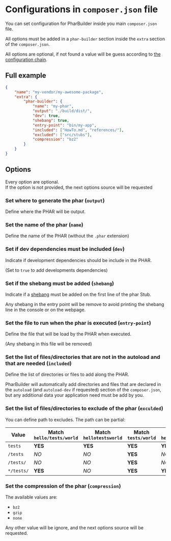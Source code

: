 # Configurations in `composer.json` file

You can set configuration for PharBuilder inside you main `composer.json` file.

All options must be added in a `phar-builder` section inside the `extra` section of the `composer.json`.

All options are optional, if not found a value will be guess according to [the configuration chain](OptionsChain.md).

## Full example

```json
{
    "name": "my-vendor/my-awesome-package",
    "extra": {
        "phar-builder": {
            "name": "my-phar",
            "output": "./build/dist/",
            "dev": true,
            "shebang": true,
            "entry-point": "bin/my-app",
            "included": ["HowTo.md", "references/"],
            "excluded": ["src/stubs"],
            "compression": "bz2"
        }
    }
}
```

## Options

Every option are optional.  
If the option is not provided, the next options source will be requested

### Set where to generate the phar (`output`)

Define where the PHAR will be output.

### Set the name of the phar (`name`)

Define the name of the PHAR (without the `.phar` extension)

### Set if dev dependencies must be included (`dev`)

Indicate if development dependencies should be include in the PHAR.  

(Set to `true` to add developments dependencies)

### Set if the shebang must be added (`shebang`)

Indicate if a [shebang](https://en.wikipedia.org/wiki/Shebang_(Unix)) must be added on the first line of the phar Stub.

Any shebang in the entry point will be remove to avoid printing the shebang line in the console or on the webpage.

### Set the file to run when the phar is executed (`entry-point`)

Define the file that will be load by the PHAR when executed.

(Any shebang in this file will be removed)

### Set the list of files/directories that are not in the autoload and that are needed (`included`)

Define the list of directories or files to add along the PHAR.

PharBuilder will automatically add directories and files that are declared in the `autoload` (and `autoload-dev` if requested) section of the `composer.json`, but any additional data your application need must be add by you.

### Set the list of files/directories to exclude of the phar (`exculded`)

You can define path to excludes. The path can be partial:

| Value | Match `hello/tests/world` | Match `hellotestsworld` | Match `tests/world` | Match `hello/tests` | Match `testsworld` |
| ----- | ------------------------- | ----------------------- | ------------------- | ------------------- | ------------------- |
| `tests` | **YES** | **YES** | **YES** | **YES** | **YES** |
| `/tests` | _NO_ | _NO_ | **YES** | _NO_ | **YES** |
| `/tests/` | _NO_ | _NO_ | **YES** | _NO_ | _NO_ |
| `*/tests/` | **YES** | _NO_ | **YES** | **YES** | _NO_ |

### Set the compression of the phar (`compression`)

The available values are:

 - `bz2`
 - `gzip`
 - `none`
 
Any other value will be ignore, and the next options source will be requested.

